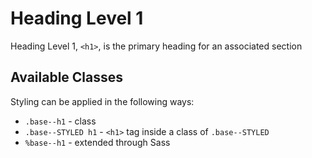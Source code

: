 # Heading Level 1

Heading Level 1, `<h1>`, is the primary heading for an associated section

## Available Classes

Styling can be applied in the following ways:

* `.base--h1` - class
* `.base--STYLED h1` - `<h1>` tag inside a class of `.base--STYLED`
* `%base--h1` - extended through Sass
